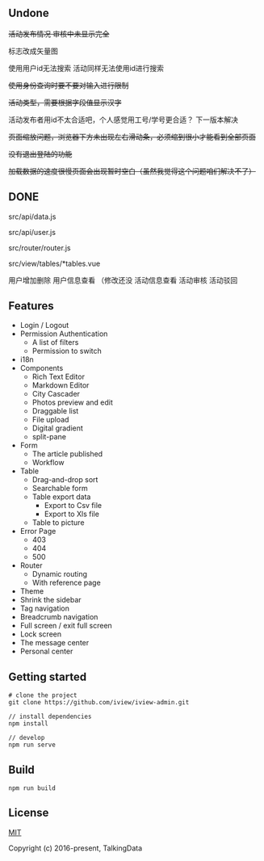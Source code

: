 ## Undone

~~活动发布情况 审核中未显示完全~~

标志改成矢量图

使用用户id无法搜索 活动同样无法使用id进行搜索

~~使用身份查询时要不要对输入进行限制~~

~~活动类型，需要根据字段值显示汉字~~

活动发布者用id不太合适吧，个人感觉用工号/学号更合适？   下一版本解决

~~页面缩放问题，浏览器下方未出现左右滑动条，必须缩到很小才能看到全部页面~~

~~没有退出登陆的功能~~

~~加载数据的速度很慢页面会出现暂时空白（虽然我觉得这个问题咱们解决不了）~~

## DONE

src/api/data.js

src/api/user.js

src/router/router.js

src/view/tables/*tables.vue

用户增加删除
用户信息查看
（修改还没
活动信息查看
活动审核
活动驳回

## Features

- Login / Logout
- Permission Authentication
    - A list of filters
    - Permission to switch
- i18n
- Components
    - Rich Text Editor
    - Markdown Editor
    - City Cascader
    - Photos preview and edit
    - Draggable list
    - File upload
    - Digital gradient
    - split-pane
- Form
    - The article published
    - Workflow
- Table
    - Drag-and-drop sort
    - Searchable form
    - Table export data
        - Export to Csv file
        - Export to Xls file
    - Table to picture
- Error Page
    - 403
    - 404
    - 500
- Router
    - Dynamic routing
    - With reference page
- Theme
- Shrink the sidebar
- Tag navigation
- Breadcrumb navigation
- Full screen / exit full screen
- Lock screen
- The message center
- Personal center

## Getting started
```bush
# clone the project
git clone https://github.com/iview/iview-admin.git

// install dependencies
npm install

// develop
npm run serve
```

## Build
```bush
npm run build
```

## License
[MIT](http://opensource.org/licenses/MIT)

Copyright (c) 2016-present, TalkingData

